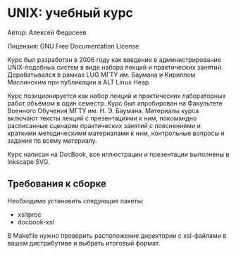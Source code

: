# UNIX: учебный курс

Автор: Алексей Федосеев

Лицензия: GNU Free Documentation License

Курс был разработан в 2006 году как введение в администрирование UNIX-подобных систем в виде набора лекций и практических занятий. Дорабатывался в рамках LUG МГТУ им. Баумана и Кириллом Маслинским при публикации в ALT Linux Heap.

Курс позиционируется как набор лекций и практических лабораторных работ объёмом в один семестр. Курс был апробирован на Факультете Военного Обучения МГТУ им. Н. Э. Баумана. Материалы курса включают тексты лекций с презентациями к ним, покомандно расписанные сценарии практических занятий с пояснениями и краткими методическими материалами к ним, контрольные вопросы и задания по всему материалу.

Курс написан на DocBook, все иллюстрации и презентации выполнены в Inkscape SVG.

## Требования к сборке

Необходимо установить следующие пакеты:

* xsltproc
* docbook-xsl

В Makefile нужно проверить расположение директории с xsl-файлами в вашем дистрибутиве и выбрать итоговый формат.
